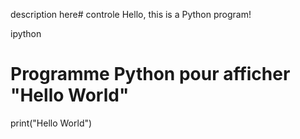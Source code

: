 description here# controle
Hello, this is a Python program!

ipython
# Programme Python pour afficher "Hello World"
print("Hello World")